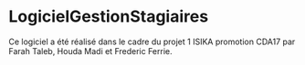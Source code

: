 # LogicielGestionStagiaires

Ce logiciel a été réalisé dans le cadre du projet 1 ISIKA promotion CDA17 par Farah Taleb, Houda Madi et Frederic Ferrie.

